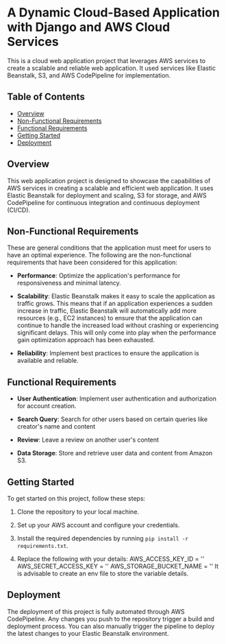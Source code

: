 
# A Dynamic Cloud-Based Application with Django and AWS Cloud Services


This is a cloud web application project that leverages AWS services to create a scalable and reliable web application. It used services like Elastic Beanstalk, S3, and AWS CodePipeline for implementation.

## Table of Contents
- [Overview](#overview)
- [Non-Functional Requirements](#non-functional-requirements)
- [Functional Requirements](#functional-requirements)
- [Getting Started](#getting-started)
- [Deployment](#deployment)

## Overview

This web application project is designed to showcase the capabilities of AWS services in creating a scalable and efficient web application. It uses Elastic Beanstalk for deployment and scaling, S3 for storage, and AWS CodePipeline for continuous integration and continuous deployment (CI/CD).

## Non-Functional Requirements
These are general conditions that the application must meet for users to have an optimal experience. The following are the non-functional requirements that have been considered for this application:

- **Performance**: Optimize the application's performance for responsiveness and minimal latency.

- **Scalability**: Elastic Beanstalk makes it easy to scale the application as traffic grows. This means that if an application experiences a sudden increase in traffic, Elastic Beanstalk will automatically add more resources (e.g., EC2 instances) to ensure that the application can continue to handle the increased load without crashing or experiencing significant delays. This will only come into play when the performance gain optimization approach has been exhausted.

- **Reliability**: Implement best practices to ensure the application is available and reliable.

## Functional Requirements

- **User Authentication**: Implement user authentication and authorization for account creation.
  
-  **Search Query**: Search for other users based on certain queries like creator's name and content

-  **Review**: Leave a review on another user's content

- **Data Storage**: Store and retrieve user data and content from Amazon S3.


## Getting Started

To get started on this project, follow these steps:

1. Clone the repository to your local machine.

2. Set up your AWS account and configure your credentials.

3. Install the required dependencies by running `pip install -r requirements.txt`.

4. Replace the following with your details:
AWS_ACCESS_KEY_ID = ''
AWS_SECRET_ACCESS_KEY = ''
AWS_STORAGE_BUCKET_NAME = ''
It is advisable to create an env file to store the variable details. 

## Deployment

The deployment of this project is fully automated through AWS CodePipeline. Any changes you push to the repository trigger a build and deployment process. You can also manually trigger the pipeline to deploy the latest changes to your Elastic Beanstalk environment.





